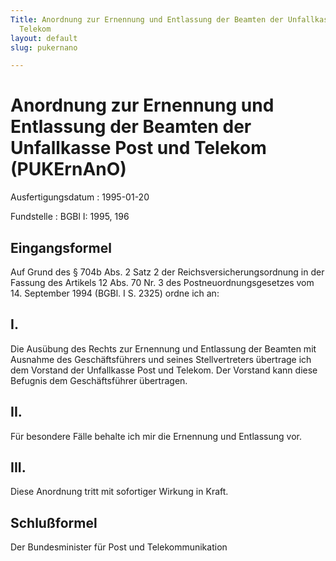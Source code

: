 ```yaml
---
Title: Anordnung zur Ernennung und Entlassung der Beamten der Unfallkasse Post und
  Telekom
layout: default
slug: pukernano

---
```


# Anordnung zur Ernennung und Entlassung der Beamten der Unfallkasse Post und Telekom (PUKErnAnO)

Ausfertigungsdatum
:   1995-01-20

Fundstelle
:   BGBl I: 1995, 196



## Eingangsformel

Auf Grund des § 704b Abs. 2 Satz 2 der Reichsversicherungsordnung in
der Fassung des Artikels 12 Abs. 70 Nr. 3 des Postneuordnungsgesetzes
vom 14. September 1994 (BGBl. I S. 2325) ordne ich an:


## I.

Die Ausübung des Rechts zur Ernennung und Entlassung der Beamten mit
Ausnahme des Geschäftsführers und seines Stellvertreters übertrage ich
dem Vorstand der Unfallkasse Post und Telekom. Der Vorstand kann diese
Befugnis dem Geschäftsführer übertragen.


## II.

Für besondere Fälle behalte ich mir die Ernennung und Entlassung vor.


## III.

Diese Anordnung tritt mit sofortiger Wirkung in Kraft.


## Schlußformel

Der Bundesminister für Post und Telekommunikation

